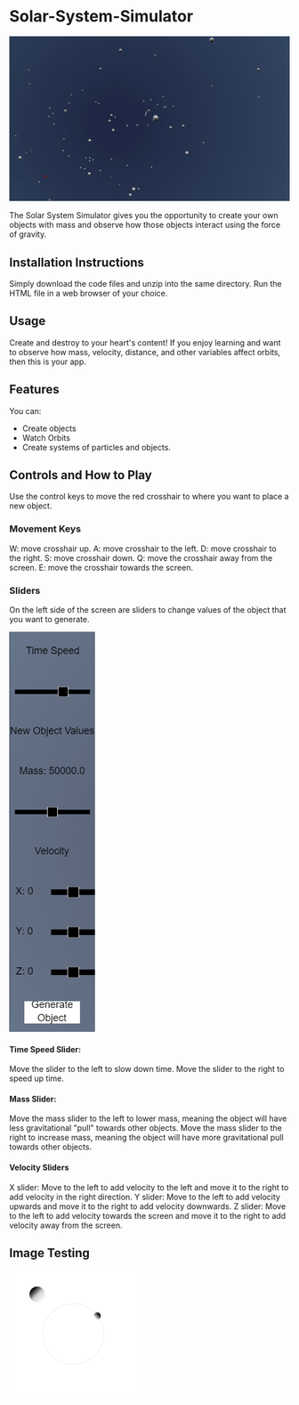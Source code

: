 # Solar-System-Simulator
![Gif of objects orbiting and interacting in space.](./images/scene14.gif)

The Solar System Simulator gives you the opportunity to create your own objects with mass and observe how those objects
interact using the force of gravity.

## Installation Instructions
Simply download the code files and unzip into the same directory. Run the HTML file in a web browser of your choice.

## Usage
Create and destroy to your heart's content! If you enjoy learning and want to observe how mass, velocity, distance, and other variables affect orbits, then this is your app.

## Features
You can:
* Create objects
* Watch Orbits
* Create systems of particles and objects.

## Controls and How to Play
Use the control keys to move the red crosshair to where you want to place a new object.
### Movement Keys
W: move crosshair up.
A: move crosshair to the left.
D: move crosshair to the right.
S: move crosshair down.
Q: move the crosshair away from the screen.
E: move the crosshair towards the screen.

### Sliders
On the left side of the screen are sliders to change values of the object that you want to generate.

![Image of sliders in the simulation](./images/sliders.png)

#### Time Speed Slider:
Move the slider to the left to slow down time.
Move the slider to the right to speed up time.

#### Mass Slider:
Move the mass slider to the left to lower mass, meaning the object will have less gravitational "pull" towards other objects.
Move the mass slider to the right to increase mass, meaning the object will have more gravitational pull towards other objects.

#### Velocity Sliders
X slider: Move to the left to add velocity to the left and move it to the right to add velocity in the right direction.
Y slider: Move to the left to add velocity upwards and move it to the right to add velocity downwards.
Z slider: Move to the left to add velocity towards the screen and move it to the right to add velocity away from the screen.

## Image Testing
![Test imgage](./images/orbits.png)